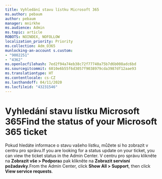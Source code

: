 ```yaml
---
title: Vyhledání stavu lístku Microsoft 365
ms.author: pebaum
author: pebaum
manager: mnirkhe
ms.audience: Admin
ms.topic: article
ROBOTS: NOINDEX, NOFOLLOW
localization_priority: Priority
ms.collection: Adm_O365
munlocking-an-account s.custom:
- "9002251"
- "4362"
ms.openlocfilehash: 7ed2f94a74eb38c72f77740a75b7d6b008adc6bd
ms.sourcegitcommit: 6010e6b55f6d3057f9038979cda3987df12aae93
ms.translationtype: HT
ms.contentlocale: cs-CZ
ms.lasthandoff: 04/11/2020
ms.locfileid: "43231546"
---
```

# <a name="find-the-status-of-your-microsoft-365-ticket"></a><span data-ttu-id="34a0a-102">Vyhledání stavu lístku Microsoft 365</span><span class="sxs-lookup"><span data-stu-id="34a0a-102">Find the status of your Microsoft 365 ticket</span></span>

<span data-ttu-id="34a0a-103">Pokud hledáte informace o stavu vašeho lístku, můžete si ho zobrazit v centru pro správu.</span><span class="sxs-lookup"><span data-stu-id="34a0a-103">If you are looking for a status update on your ticket, you can view the ticket status in the Admin Center.</span></span> <span data-ttu-id="34a0a-104">V centru pro správu klikněte na **Zobrazit vše > Podpora**a pak klikněte na **Zobrazit servisní požadavky**.</span><span class="sxs-lookup"><span data-stu-id="34a0a-104">From the Admin Center, click **Show All > Support**, then click **View service requests**.</span></span>
